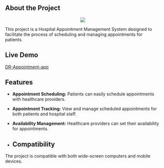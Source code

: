 ## About the Project
<div align="center">
  <img src="./public/img/dr-appointment-app.gif" />
</div>


This project is a Hospital Appointment Management System designed to facilitate the process of scheduling and managing appointments for patients.

## Live Demo

[DR-Appointment-app](https://dr-appointment-app.vercel.app/)

## Features

- **Appointment Scheduling:** Patients can easily schedule appointments with healthcare providers.
- **Appointment Tracking:** View and manage scheduled appointments for both patients and hospital staff.
- **Availability Management:** Healthcare providers can set their availability for appointments.

- ## Compatibility

The project is compatible with both wide-screen computers and mobile devices.
